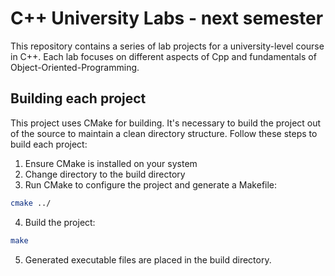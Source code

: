 # C++ University Labs - next semester 
This repository contains a series of lab projects for a university-level course in C++. Each lab focuses on different aspects of Cpp and fundamentals of Object-Oriented-Programming.  

## Building each project  
This project uses CMake for building. It's necessary to build the project out of the source to maintain a clean directory structure. Follow these steps to build each project:  
1. Ensure CMake is installed on your system
2. Change directory to the build directory 
3. Run CMake to configure the project and generate a Makefile:  
```sh
cmake ../
```
4. Build the project:
```sh
make
```
5. Generated executable files are placed in the build directory.  
